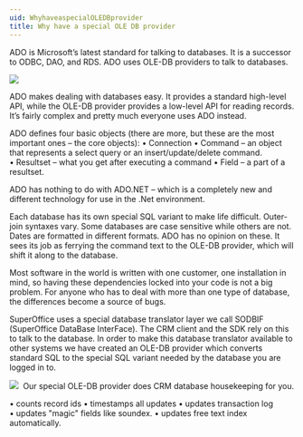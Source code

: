 ```yaml
---
uid: WhyhaveaspecialOLEDBprovider
title: Why have a special OLE DB provider
---
```



ADO is Microsoft’s latest standard for talking to databases. It is a successor to ODBC, DAO, and RDS. ADO uses OLE-DB providers to talk to databases. 

![](../images/ado-diagram.gif)

ADO makes dealing with databases easy. It provides a standard high-level API, while the OLE-DB provider provides a low-level API for reading records. It’s fairly complex and pretty much everyone uses ADO instead.

ADO defines four basic objects (there are more, but these are the most important ones – the core objects):
• Connection
• Command – an object that represents a select query or an insert/update/delete command.
• Resultset – what you get after executing a command
• Field – a part of a resultset.

ADO has nothing to do with ADO.NET – which is a completely new and different technology for use in the .Net environment.

Each database has its own special SQL variant to make life difficult. Outer-join syntaxes vary. Some databases are case sensitive while others are not. Dates are formatted in different formats. ADO has no opinion on these. It sees its job as ferrying the command text to the OLE-DB provider, which will shift it along to the database.

Most software in the world is written with one customer, one installation in mind, so having these dependencies locked into your code is not a big problem. For anyone who has to deal with more than one type of database, the differences become a source of bugs.

SuperOffice uses a special database translator layer we call SODBIF (SuperOffice DataBase InterFace). The CRM client and the SDK rely on this to talk to the database. In order to make this database translator available to other systems we have created an OLE-DB provider which converts standard SQL to the special SQL variant needed by the database you are logged in to.

![](../images/ADO-OLEDB-stack.png) 
Our special OLE-DB provider does CRM database housekeeping for you.

• counts record ids
• timestamps all updates
• updates transaction log
• updates "magic" fields like soundex.
• updates free text index automatically.